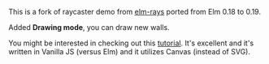 This is a fork of raycaster demo from
[elm-rays](https://github.com/krisajenkins/elm-rays) ported from Elm 0.18 to
0.19.

Added **Drawing mode**, you can draw new walls.

You might be interested in checking out this [tutorial](https://github.com/ncase/sight-and-light). It's excellent and it's written in Vanilla JS (versus Elm) and it utilizes Canvas (instead of SVG).
